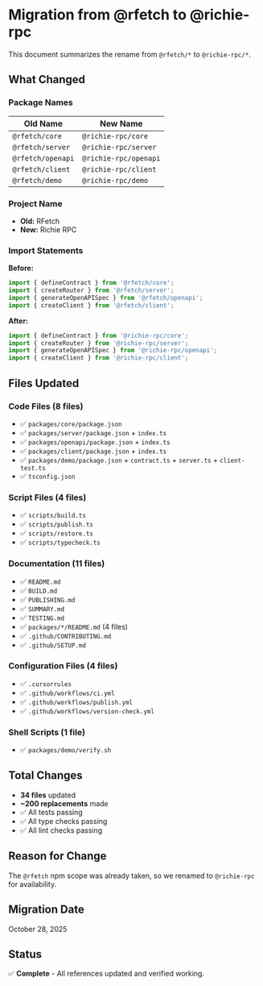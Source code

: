 # Migration from @rfetch to @richie-rpc

This document summarizes the rename from `@rfetch/*` to `@richie-rpc/*`.

## What Changed

### Package Names

| Old Name | New Name |
|----------|----------|
| `@rfetch/core` | `@richie-rpc/core` |
| `@rfetch/server` | `@richie-rpc/server` |
| `@rfetch/openapi` | `@richie-rpc/openapi` |
| `@rfetch/client` | `@richie-rpc/client` |
| `@rfetch/demo` | `@richie-rpc/demo` |

### Project Name

- **Old:** RFetch
- **New:** Richie RPC

### Import Statements

**Before:**
```typescript
import { defineContract } from '@rfetch/core';
import { createRouter } from '@rfetch/server';
import { generateOpenAPISpec } from '@rfetch/openapi';
import { createClient } from '@rfetch/client';
```

**After:**
```typescript
import { defineContract } from '@richie-rpc/core';
import { createRouter } from '@richie-rpc/server';
import { generateOpenAPISpec } from '@richie-rpc/openapi';
import { createClient } from '@richie-rpc/client';
```

## Files Updated

### Code Files (8 files)
- ✅ `packages/core/package.json`
- ✅ `packages/server/package.json` + `index.ts`
- ✅ `packages/openapi/package.json` + `index.ts`
- ✅ `packages/client/package.json` + `index.ts`
- ✅ `packages/demo/package.json` + `contract.ts` + `server.ts` + `client-test.ts`
- ✅ `tsconfig.json`

### Script Files (4 files)
- ✅ `scripts/build.ts`
- ✅ `scripts/publish.ts`
- ✅ `scripts/restore.ts`
- ✅ `scripts/typecheck.ts`

### Documentation (11 files)
- ✅ `README.md`
- ✅ `BUILD.md`
- ✅ `PUBLISHING.md`
- ✅ `SUMMARY.md`
- ✅ `TESTING.md`
- ✅ `packages/*/README.md` (4 files)
- ✅ `.github/CONTRIBUTING.md`
- ✅ `.github/SETUP.md`

### Configuration Files (4 files)
- ✅ `.cursorrules`
- ✅ `.github/workflows/ci.yml`
- ✅ `.github/workflows/publish.yml`
- ✅ `.github/workflows/version-check.yml`

### Shell Scripts (1 file)
- ✅ `packages/demo/verify.sh`

## Total Changes

- **34 files** updated
- **~200 replacements** made
- ✅ All tests passing
- ✅ All type checks passing
- ✅ All lint checks passing

## Reason for Change

The `@rfetch` npm scope was already taken, so we renamed to `@richie-rpc` for availability.

## Migration Date

October 28, 2025

## Status

✅ **Complete** - All references updated and verified working.

